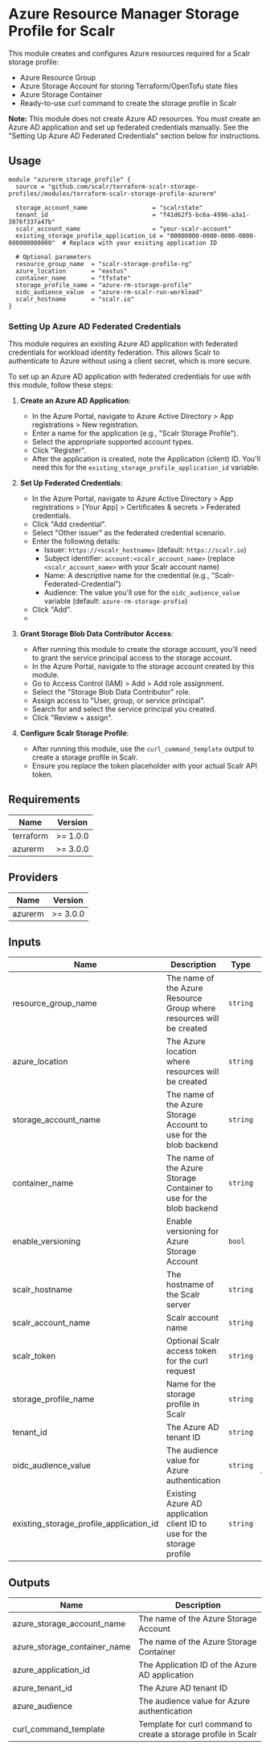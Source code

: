 # Azure Resource Manager Storage Profile for Scalr

This module creates and configures Azure resources required for a Scalr storage profile:

- Azure Resource Group
- Azure Storage Account for storing Terraform/OpenTofu state files
- Azure Storage Container
- Ready-to-use curl command to create the storage profile in Scalr

**Note:** This module does not create Azure AD resources. You must create an Azure AD application and set up federated credentials manually. See the "Setting Up Azure AD Federated Credentials" section below for instructions.

## Usage

```hcl
module "azurerm_storage_profile" {
  source = "github.com/scalr/terraform-scalr-storage-profiles//modules/terraform-scalr-storage-profile-azurerm"

  storage_account_name                  = "scalrstate"
  tenant_id                             = "f41d62f5-bc6a-4996-a3a1-3876f337a47b"
  scalr_account_name                    = "your-scalr-account"
  existing_storage_profile_application_id = "00000000-0000-0000-0000-000000000000"  # Replace with your existing application ID

  # Optional parameters
  resource_group_name  = "scalr-storage-profile-rg"
  azure_location       = "eastus"
  container_name       = "tfstate"
  storage_profile_name = "azure-rm-storage-profile"
  oidc_audience_value  = "azure-rm-scalr-run-workload"
  scalr_hostname       = "scalr.io"
}
```

### Setting Up Azure AD Federated Credentials

This module requires an existing Azure AD application with federated credentials for workload identity federation. This allows Scalr to authenticate to Azure without using a client secret, which is more secure.

To set up an Azure AD application with federated credentials for use with this module, follow these steps:

1. **Create an Azure AD Application**:
   - In the Azure Portal, navigate to Azure Active Directory > App registrations > New registration.
   - Enter a name for the application (e.g., "Scalr Storage Profile").
   - Select the appropriate supported account types.
   - Click "Register".
   - After the application is created, note the Application (client) ID. You'll need this for the `existing_storage_profile_application_id` variable.

3. **Set Up Federated Credentials**:
   - In the Azure Portal, navigate to Azure Active Directory > App registrations > [Your App] > Certificates & secrets > Federated credentials.
   - Click "Add credential".
   - Select "Other issuer" as the federated credential scenario.
   - Enter the following details:
     - Issuer: `https://<scalr_hostname>` (default: `https://scalr.io`)
     - Subject identifier: `account:<scalr_account_name>` (replace `<scalr_account_name>` with your Scalr account name)
     - Name: A descriptive name for the credential (e.g., "Scalr-Federated-Credential")
     - Audience: The value you'll use for the `oidc_audience_value` variable (default: `azure-rm-storage-profie`)
   - Click "Add".
   - 

4. **Grant Storage Blob Data Contributor Access**:
   - After running this module to create the storage account, you'll need to grant the service principal access to the storage account.
   - In the Azure Portal, navigate to the storage account created by this module.
   - Go to Access Control (IAM) > Add > Add role assignment.
   - Select the "Storage Blob Data Contributor" role.
   - Assign access to "User, group, or service principal".
   - Search for and select the service principal you created.
   - Click "Review + assign".

5. **Configure Scalr Storage Profile**:
   - After running this module, use the `curl_command_template` output to create a storage profile in Scalr.
   - Ensure you replace the token placeholder with your actual Scalr API token.


## Requirements

| Name | Version |
|------|---------|
| terraform | >= 1.0.0 |
| azurerm | >= 3.0.0 |

## Providers

| Name | Version |
|------|---------|
| azurerm | >= 3.0.0 |

## Inputs

| Name | Description | Type | Default | Required |
|------|-------------|------|---------|:--------:|
| resource_group_name | The name of the Azure Resource Group where resources will be created | `string` | `"scalr-storage-profile-rg"` | no |
| azure_location | The Azure location where resources will be created | `string` | `"eastus"` | no |
| storage_account_name | The name of the Azure Storage Account to use for the blob backend | `string` | n/a | yes |
| container_name | The name of the Azure Storage Container to use for the blob backend | `string` | `"tfstate"` | no |
| enable_versioning | Enable versioning for Azure Storage Account | `bool` | `true` | no |
| scalr_hostname | The hostname of the Scalr server | `string` | `"scalr.io"` | no |
| scalr_account_name | Scalr account name | `string` | n/a | yes |
| scalr_token | Optional Scalr access token for the curl request | `string` | `null` | no |
| storage_profile_name | Name for the storage profile in Scalr | `string` | `"azure-rm-storage-profile"` | no |
| tenant_id | The Azure AD tenant ID | `string` | n/a | yes |
| oidc_audience_value | The audience value for Azure authentication | `string` | `"azure-rm-scalr-run-workload"` | no |
| existing_storage_profile_application_id | Existing Azure AD application client ID to use for the storage profile | `string` | n/a | yes |

## Outputs

| Name | Description |
|------|-------------|
| azure_storage_account_name | The name of the Azure Storage Account |
| azure_storage_container_name | The name of the Azure Storage Container |
| azure_application_id | The Application ID of the Azure AD application |
| azure_tenant_id | The Azure AD tenant ID |
| azure_audience | The audience value for Azure authentication |
| curl_command_template | Template for curl command to create a storage profile in Scalr |
